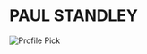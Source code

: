 # **PAUL STANDLEY**

![Profile Pick](http://res.cloudinary.com/pieol2/image/upload/v1516543296/profile-small.png)
